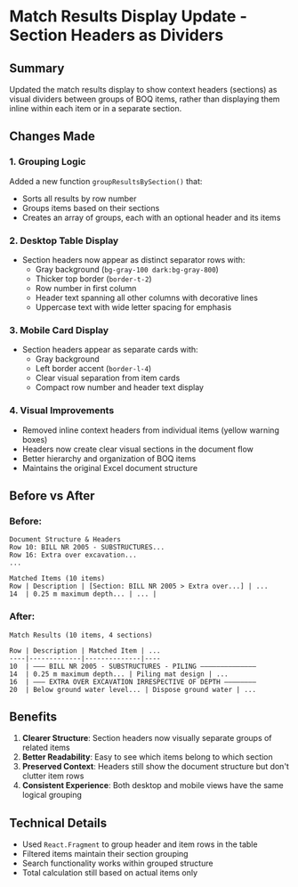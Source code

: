 # Match Results Display Update - Section Headers as Dividers

## Summary
Updated the match results display to show context headers (sections) as visual dividers between groups of BOQ items, rather than displaying them inline within each item or in a separate section.

## Changes Made

### 1. Grouping Logic
Added a new function `groupResultsBySection()` that:
- Sorts all results by row number
- Groups items based on their sections
- Creates an array of groups, each with an optional header and its items

### 2. Desktop Table Display
- Section headers now appear as distinct separator rows with:
  - Gray background (`bg-gray-100 dark:bg-gray-800`)
  - Thicker top border (`border-t-2`)
  - Row number in first column
  - Header text spanning all other columns with decorative lines
  - Uppercase text with wide letter spacing for emphasis

### 3. Mobile Card Display
- Section headers appear as separate cards with:
  - Gray background
  - Left border accent (`border-l-4`)
  - Clear visual separation from item cards
  - Compact row number and header text display

### 4. Visual Improvements
- Removed inline context headers from individual items (yellow warning boxes)
- Headers now create clear visual sections in the document flow
- Better hierarchy and organization of BOQ items
- Maintains the original Excel document structure

## Before vs After

### Before:
```
Document Structure & Headers
Row 10: BILL NR 2005 - SUBSTRUCTURES...
Row 16: Extra over excavation...
...

Matched Items (10 items)
Row | Description | [Section: BILL NR 2005 > Extra over...] | ...
14  | 0.25 m maximum depth... | ... |
```

### After:
```
Match Results (10 items, 4 sections)

Row | Description | Matched Item | ...
----|-------------|--------------|----
10  | ——— BILL NR 2005 - SUBSTRUCTURES - PILING ——————————————
14  | 0.25 m maximum depth... | Piling mat design | ...
16  | ——— EXTRA OVER EXCAVATION IRRESPECTIVE OF DEPTH ————————
20  | Below ground water level... | Dispose ground water | ...
```

## Benefits
1. **Clearer Structure**: Section headers now visually separate groups of related items
2. **Better Readability**: Easy to see which items belong to which section
3. **Preserved Context**: Headers still show the document structure but don't clutter item rows
4. **Consistent Experience**: Both desktop and mobile views have the same logical grouping

## Technical Details
- Used `React.Fragment` to group header and item rows in the table
- Filtered items maintain their section grouping
- Search functionality works within grouped structure
- Total calculation still based on actual items only